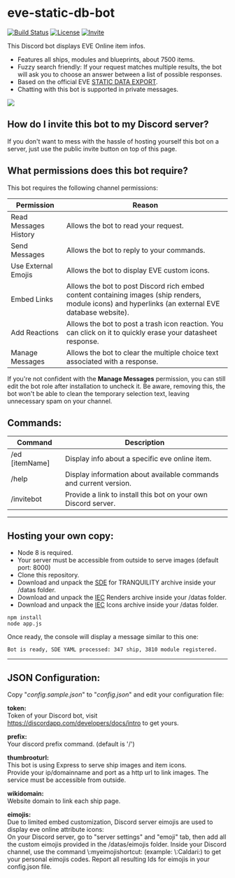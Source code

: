 # eve-static-db-bot

[![Build Status](https://travis-ci.org/m68k-fr/eve-static-db-bot.svg?branch=master)](https://travis-ci.org/m68k-fr/eve-static-db-bot)
[![License](https://img.shields.io/github/license/m68k-fr/eve-static-db-bot.svg)](https://github.com/m68k-fr/eve-static-db-bot/blob/master/LICENSE)
[![Invite](https://img.shields.io/badge/public--bot-invite-green.svg?logo=discord&longCache=true&style=flat)](https://discordapp.com/oauth2/authorize?&client_id=508365871421325332&scope=bot&permissions=354368)


This Discord bot displays EVE Online item infos.

* Features all ships, modules and blueprints, about 7500 items.
* Fuzzy search friendly: If your request matches multiple results, the bot will ask you to choose an answer between a list of possible responses.
* Based on the official EVE [STATIC DATA EXPORT](https://developers.eveonline.com/resource/resources).
* Chatting with this bot is supported in private messages.

![](https://drive.google.com/uc?export=download&id=1OPxN-ih3rBtDeHmzx5nAFEBAoO2ndnnn)


## How do I invite this bot to my Discord server?

If you don't want to mess with the hassle of hosting yourself this bot on a server, just use the public invite button on top of this page.
  
## What permissions does this bot require?

This bot requires the following channel permissions:

| Permission | Reason |
|---|---|
| Read Messages History| Allows the bot to read your request.
| Send Messages | Allows the bot to reply to your commands.
| Use External Emojis | Allows the bot to display EVE custom icons.
| Embed Links   | Allows the bot to post Discord rich embed content containing images (ship renders, module icons) and hyperlinks (an external EVE database website).
| Add Reactions | Allows the bot to post a trash icon reaction. You can click on it to quickly erase your datasheet response.
| Manage Messages | Allows the bot to clear the multiple choice text associated with a response.  

If you're not confident with the **Manage Messages** permission, you can still edit the bot role after installation to uncheck it.
Be aware, removing this, the bot won't be able to clean the temporary selection text, leaving unnecessary spam on your channel.

## Commands:

| Command | Description |
|---|---|
| /ed [itemName] | Display info about a specific eve online item.
| /help | Display information about available commands and current version.
| /invitebot | Provide a link to install this bot on your own Discord server.


*****

## Hosting your own copy:

* Node 8 is required.
* Your server must be accessible from outside to serve images (default port: 8000)
* Clone this repository.
* Download and unpack the [SDE](https://developers.eveonline.com/resource/resources) for TRANQUILITY archive inside your /datas folder. 
* Download and unpack the [IEC](https://developers.eveonline.com/resource/resources) Renders archive inside your /datas folder.
* Download and unpack the [IEC](https://developers.eveonline.com/resource/resources) Icons archive inside your /datas folder.
 
```
npm install
node app.js
```
Once ready, the console will display a message similar to this one:
```
Bot is ready, SDE YAML processed: 347 ship, 3810 module registered.
```


*****

## JSON Configuration:

Copy "*config.sample.json*" to "*config.json*" and edit your configuration file:  

__token:__  
Token of your Discord bot, visit https://discordapp.com/developers/docs/intro to get yours.

__prefix:__  
Your discord prefix command. (default is '/')

__thumbrooturl:__  
This bot is using Express to serve ship images and item icons.  
Provide your ip/domainname and port as a http url to link images. The service must be accessible from outside.


__wikidomain:__  
Website domain to link each ship page.


__eimojis:__  
Due to limited embed customization, Discord server eimojis are used to display eve online attribute icons:    
On your Discord server, go to "server settings" and "emoji" tab, then add all the custom eimojis provided in the /datas/eimojis folder.
Inside your Discord channel, use the command \\:myeimojishortcut: (example: \\:Caldari:) to get your personal eimojis codes. 
Report all resulting Ids for eimojis in your config.json file.

